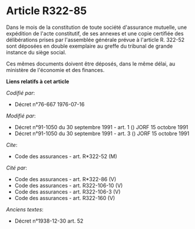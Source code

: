 # Article R322-85

Dans le mois de la constitution de toute société d'assurance mutuelle, une expédition de l'acte constitutif, de ses annexes
et une copie certifiée des délibérations prises par l'assemblée générale prévue à l'article R. 322-52 sont déposées en double
exemplaire au greffe du tribunal de grande instance du siège social.

Ces mêmes documents doivent être déposés, dans le même délai, au ministère de l'économie et des finances.

**Liens relatifs à cet article**

_Codifié par_:

  - Décret n°76-667 1976-07-16

_Modifié par_:

  - Décret n°91-1050 du 30 septembre 1991 - art. 1 () JORF 15 octobre 1991
  - Décret n°91-1050 du 30 septembre 1991 - art. 3 () JORF 15 octobre 1991

_Cite_:

  - Code des assurances - art. R*322-52 (M)

_Cité par_:

  - Code des assurances - art. R*322-86 (V)
  - Code des assurances - art. R322-106-10 (V)
  - Code des assurances - art. R322-106-3 (V)
  - Code des assurances - art. R322-160 (V)

_Anciens textes_:

  - Décret n°1938-12-30 art. 52
